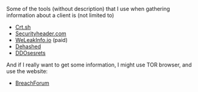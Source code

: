 Some of the tools (without description) that I use when gathering information about a client is (not limited to)
- [Crt.sh](https://crt.sh/)
- [Securityheader.com](https://securityheader.com/)
- [WeLeakInfo.io](https://weleakinfo.io/) (paid)
- [Dehashed](https://dehashed.com/)
- [DDOsesrets](https://ddosecrets.com/all_categories)

And if I really want to get some information, I might use TOR browser, and use the website:
- [BreachForum](https://breachforums.st/)
